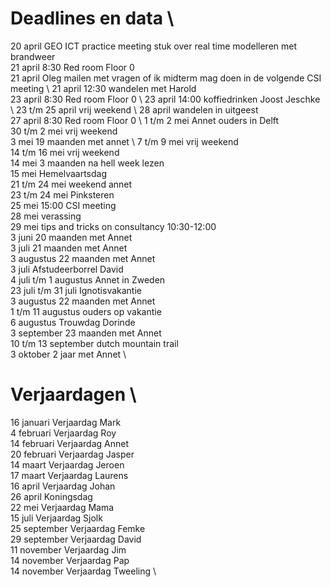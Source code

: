 # Deadlines en data \
20 april GEO ICT practice meeting stuk over real time modelleren met brandweer \
21 april 8:30 Red room Floor 0 \
21 april Oleg mailen met vragen of ik midterm mag doen in de volgende CSI meeting \ 
21 april 12:30 wandelen met Harold \
23 april 8:30 Red room Floor 0 \ 
23 april 14:00 koffiedrinken Joost Jeschke \ 
23 t/m 25 april vrij weekend \ 
28 april wandelen in uitgeest \
27 april 8:30 Red room Floor 0 \ 
1 t/m 2 mei Annet ouders in Delft \
30 t/m 2 mei vrij weekend \
3 mei 19 maanden met annet \ 
7 t/m 9 mei vrij weekend \
14 t/m 16 mei vrij weekend \
14 mei 3 maanden na hell week lezen \
15 mei Hemelvaartsdag \
21 t/m 24 mei weekend annet \
23 t/m 24 mei Pinksteren \
25 mei 15:00 CSI meeting \
28 mei verassing \
29 mei tips and tricks on consultancy 10:30-12:00 \
3 juni 20 maanden met Annet \
3 juli 21 maanden met Annet \
3 augustus 22 maanden met Annet \
3  juli Afstudeerborrel David \
4 juli t/m 1 augustus Annet in Zweden \
23 juli t/m 31 juli Ignotisvakantie \
3 augustus 22 maanden met Annet \
1 t/m 11 augustus ouders op vakantie \
6  augustus Trouwdag Dorinde \
3 september 23 maanden met Annet \
10 t/m 13 september dutch mountain trail \
3 oktober 2 jaar met Annet \


# Verjaardagen \
16 januari Verjaardag Mark \
4  februari Verjaardag Roy \
14 februari Verjaardag Annet \
20 februari Verjaardag Jasper \
14 maart Verjaardag Jeroen \
17 maart Verjaardag Laurens \
16 april Verjaardag Johan \
26 april Koningsdag \
22 mei Verjaardag Mama \
15 juli Verjaardag Sjolk \
25 september Verjaardag Femke \
29 september Verjaardag David \
11 november Verjaardag Jim \
14 november Verjaardag Pap \
14 november Verjaardag Tweeling \
